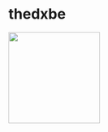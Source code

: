 # thedxbe

<img height="180em" src="https://github-readme-stats.vercel.app/api?bbellducky=Gapur&show_icons=true&hide_border=true&&count_private=true&include_all_commits=true" />
